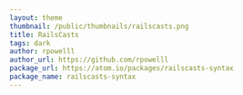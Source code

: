```yaml
---
layout: theme
thumbnail: /public/thumbnails/railscasts.png
title: RailsCasts
tags: dark
author: rpowelll
author_url: https://github.com/rpowelll
package_url: https://atom.io/packages/railscasts-syntax
package_name: railscasts-syntax
---
```

